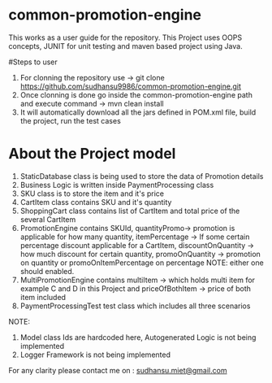 # common-promotion-engine
This works as a user guide for the repository. This Project uses OOPS concepts, JUNIT for unit testing and maven based
project using Java.

#Steps to user
1. For clonning the repository use -> git clone https://github.com/sudhansu9986/common-promotion-engine.git
2. Once clonning is done go inside the common-promotion-engine path and execute command -> mvn clean install
3. It will automatically download all the jars defined in POM.xml file, build the project, run the test cases


# About the Project model
1. StaticDatabase class is being used to store the data of Promotion details
2. Business Logic is written inside PaymentProcessing class 
3. SKU class is to store the item and it's price
4. CartItem class contains SKU and it's quantity
5. ShoppingCart class contains list of CartItem and total price of the several CartItem
6. PromotionEngine contains SKUId, quantityPromo-> promotion is applicable for how many quantity,
   itemPercentage -> If some certain percentage discount applicable for a CartItem,
   discountOnQuantity -> how much discount for certain quantity,
   promoOnQuantity -> promotion on quantity or promoOnItemPercentage on percentage NOTE: either one should enabled.
7. MultiPromotionEngine contains multiItem -> which holds multi item for example C and D in this Project and 
   priceOfBothItem -> price of both item included
8. PaymentProcessingTest test class which includes all three scenarios 
   
NOTE: 
1. Model class Ids are hardcoded here, Autogenerated Logic is not being implemented
2. Logger Framework is not being implemented

For any clarity please contact me on : sudhansu.miet@gmail.com 
   
